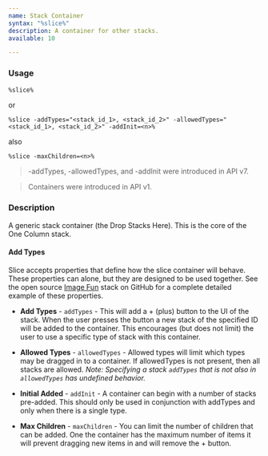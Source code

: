 ```yaml
---
name: Stack Container
syntax: "%slice%"
description: A container for other stacks.
available: 10

---
```




### Usage

```html
%slice%
```

or

```
%slice -addTypes="<stack_id_1>, <stack_id_2>" -allowedTypes="<stack_id_1>, <stack_id_2>" -addInit=<n>%
```

also

```
%slice -maxChildren=<n>%
```


> -addTypes, -allowedTypes, and -addInit were introduced in API v7.

> Containers were introduced in API v1.


### Description

A generic stack container (the Drop Stacks Here). This is the core of the One Column stack.

#### Add Types
Slice accepts properties that define how the slice container will behave.  These properties can alone, but they are designed to be used together.  See the open source [Image Fun](https://github.com/yourhead/ImageFunStack) stack on GitHub for a complete detailed example of these properties.

- **Add Types** - `addTypes` - This will add a + (plus) button to the UI of the stack.  When the user presses the button a new stack of the specified ID will be added to the container.  This encourages (but does not limit) the user to use a specific type of stack with this container.

- **Allowed Types** - `allowedTypes` - Allowed types will limit which types may be dragged in to a container. If allowedTypes is not present, then all stacks are allowed. *Note: Specifying a stack `addTypes` that is not also in `allowedTypes` has undefined behavior.*

- **Initial Added** - `addInit` - A container can begin with a number of stacks pre-added.  This should only be used in conjunction with addTypes and only when there is a single type.

- **Max Children** - `maxChildren` - You can limit the number of children that can be added. One the container has the maximum number of items it will prevent dragging new items in and will remove the + button.
